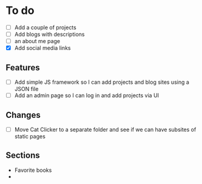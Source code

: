 # To do
- [ ] Add a couple of projects
- [ ] Add blogs with descriptions
- [ ] an about me page
- [X] Add social media links

## Features
- [ ] Add simple JS framework so I can add projects and blog sites using a JSON file
- [ ] Add an admin page so I can log in and add projects via UI

## Changes
- [ ] Move Cat Clicker to a separate folder and see if we can have subsites of static pages

## Sections
- Favorite books
- 